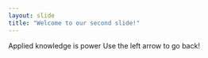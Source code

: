 ```yaml
---
layout: slide
title: "Welcome to our second slide!"
---
```

Applied knowledge is power
Use the left arrow to go back!
